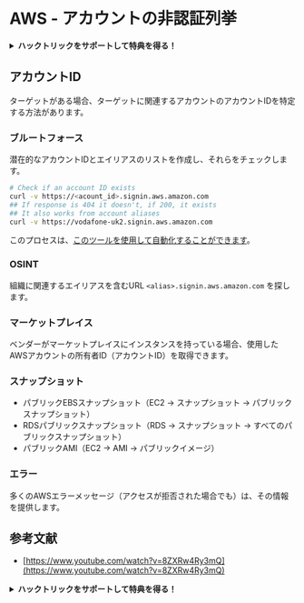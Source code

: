 # AWS - アカウントの非認証列挙

<details>

<summary><strong>ハックトリックをサポートして特典を得る！</strong></summary>

* もし、**会社の広告をHackTricksで見たい**場合や、**PEASSの最新バージョンをダウンロードしたい**場合は、[**サブスクリプションプラン**](https://github.com/sponsors/carlospolop)をチェックしてください！
* [**公式PEASS＆HackTricksグッズ**](https://peass.creator-spring.com)を手に入れましょう
* [**The PEASS Family**](https://opensea.io/collection/the-peass-family)を発見しましょう。独占的な[**NFT**](https://opensea.io/collection/the-peass-family)のコレクションです
* 💬 [**Discordグループ**](https://discord.gg/hRep4RUj7f)または[**Telegramグループ**](https://t.me/peass)に参加するか、**Twitter** 🐦 [**@carlospolopm**](https://twitter.com/carlospolopm)をフォローしてください。
* **ハッキングのトリックを共有するために、PRを** [**HackTricks**](https://github.com/carlospolop/hacktricks) **および** [**HackTricks Cloud**](https://github.com/carlospolop/hacktricks-cloud) **のGitHubリポジトリに提出してください。**

</details>

## アカウントID

ターゲットがある場合、ターゲットに関連するアカウントのアカウントIDを特定する方法があります。

### ブルートフォース

潜在的なアカウントIDとエイリアスのリストを作成し、それらをチェックします。
```bash
# Check if an account ID exists
curl -v https://<acount_id>.signin.aws.amazon.com
## If response is 404 it doesn't, if 200, it exists
## It also works from account aliases
curl -v https://vodafone-uk2.signin.aws.amazon.com
```
このプロセスは、[このツールを使用して自動化することができます](https://github.com/dagrz/aws\_pwn/blob/master/reconnaissance/validate\_accounts.py)。

### OSINT

組織に関連するエイリアスを含むURL `<alias>.signin.aws.amazon.com` を探します。

### マーケットプレイス

ベンダーがマーケットプレイスにインスタンスを持っている場合、使用したAWSアカウントの所有者ID（アカウントID）を取得できます。

### スナップショット

* パブリックEBSスナップショット（EC2 -> スナップショット -> パブリックスナップショット）
* RDSパブリックスナップショット（RDS -> スナップショット -> すべてのパブリックスナップショット）
* パブリックAMI（EC2 -> AMI -> パブリックイメージ）

### エラー

多くのAWSエラーメッセージ（アクセスが拒否された場合でも）は、その情報を提供します。

## 参考文献

* [https://www.youtube.com/watch?v=8ZXRw4Ry3mQ](https://www.youtube.com/watch?v=8ZXRw4Ry3mQ)

<details>

<summary><strong>ハックトリックをサポートして特典を得る！</strong></summary>

* **HackTricksで会社を宣伝したい**場合や、**最新バージョンのPEASSを入手したい**場合は、[**SUBSCRIPTION PLANS**](https://github.com/sponsors/carlospolop)をチェックしてください！
* [**公式のPEASS＆HackTricksグッズ**](https://peass.creator-spring.com)を手に入れましょう
* [**The PEASS Family**](https://opensea.io/collection/the-peass-family)を見つけて、独占的な[**NFT**](https://opensea.io/collection/the-peass-family)を入手しましょう
* 💬 [**Discordグループ**](https://discord.gg/hRep4RUj7f)または[**telegramグループ**](https://t.me/peass)に**参加**するか、**Twitter** 🐦 [**@carlospolopm**](https://twitter.com/carlospolopm)**をフォロー**してください。
* **ハッキングのトリックを共有するには、PRを** [**HackTricks**](https://github.com/carlospolop/hacktricks) **および** [**HackTricks Cloud**](https://github.com/carlospolop/hacktricks-cloud) **githubリポジトリに提出**してください。

</details>
